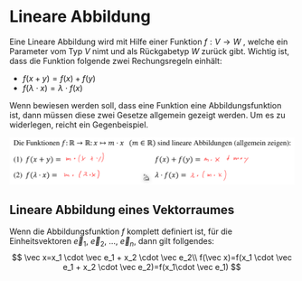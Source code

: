# Lineare Abbildung

Eine Lineare Abbildung wird mit Hilfe einer Funktion $f: V \to W$ , welche ein Parameter vom Typ $V$ nimt und als Rückgabetyp $W$ zurück gibt. Wichtig ist, dass die Funktion folgende zwei Rechungsregeln einhält:

* $f(x+y)=f(x)+f(y)$
* $f(\lambda\cdot x)=\lambda\cdot f(x)$

Wenn bewiesen werden soll, dass eine Funktion eine Abbildungsfunktion ist, dann müssen diese zwei Gesetze allgemein gezeigt werden. Um es zu widerlegen, reicht ein Gegenbeispiel.

![image-20220503112925516](res/image-20220503112925516.png)

## Lineare Abbildung eines Vektorraumes

Wenn die Abbildungsfunktion $f$ komplett definiert ist, für die Einheitsvektoren $\vec e_1$, $\vec e_2$, ..., $\vec e_n$, dann gilt follgendes:
$$
\vec x=x_1 \cdot \vec e_1 + x_2 \cdot \vec e_2\\
f(\vec x)=f(x_1 \cdot \vec e_1 + x_2 \cdot \vec e_2)=f(x_1\cdot \vec e_1)
$$
 